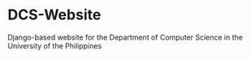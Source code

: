 DCS-Website
===========

Django-based website for the Department of Computer Science in the University of the Philippines
